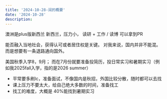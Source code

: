 ```yaml
---
title: '2024-10-28-润的概要'
date: '2024-10-28'
description: 
---
```





澳洲是plus版新西兰
新西兰，压力小， 读研 + 工作 / 读博 可以拿到PR

能否融入当地社会，获得认可或者居住权是关键。 
对我来说，国内并非不能混。 而是想要有一条退路通向国外。

<p>美国秋季入学8，9月； 而在7月份就要准备投简历，投日常实习和暑期实习（例如我2025fall入学，指的是2026 summer）</p>
<ul>
<li>平常要多刷lc，准备面试，不像国内是秋招，外国比较分散，随时都可以去找</li>
<li>课上压力不要太大，给自己绝大多数的时间，准备找工</li>
<li>找工的难度，大概是 40%能找到暑期实习</li>
</ul>
